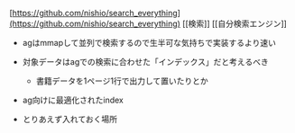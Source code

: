 
[https://github.com/nishio/search_everything](https://github.com/nishio/search_everything)
[[検索]]
[[自分検索エンジン]]

- agはmmapして並列で検索するので生半可な気持ちで実装するより速い
- 対象データはagでの検索に合わせた「インデックス」だと考えるべき
    - 書籍データを1ページ1行で出力して置いたりとか

- ag向けに最適化されたindex
- とりあえず入れておく場所
